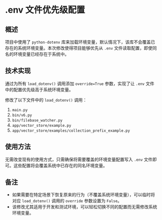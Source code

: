 # .env 文件优先级配置

## 概述

项目中使用了 `python-dotenv` 库来加载环境变量，默认情况下，该库不会覆盖已存在的系统环境变量。本次修改使得项目能够优先从 `.env` 文件读取配置，即使同名的环境变量已经存在于系统中。

## 技术实现

通过为所有 `load_dotenv()` 调用添加 `override=True` 参数，实现了让 `.env` 文件中的配置优先级高于系统环境变量。

修改了以下文件中的 `load_dotenv()` 调用：

1. `main.py`
2. `bin/v6.py`
3. `bin/filebase_watcher.py`
4. `app/vector_store/example.py`
5. `app/vector_store/examples/collection_prefix_example.py`

## 使用方法

无需改变现有的使用方式，只需确保将需要覆盖的环境变量配置写入 `.env` 文件即可。这些配置将会覆盖系统中已存在的同名环境变量。

## 备注

- 如果需要在特定场景下恢复原来的行为（不覆盖系统环境变量），可以临时将对应 `load_dotenv()` 调用的 `override` 参数设置为 `False`。
- 该修改尤其适用于开发和测试环境，可以轻松切换不同的配置而无需修改系统环境变量。
